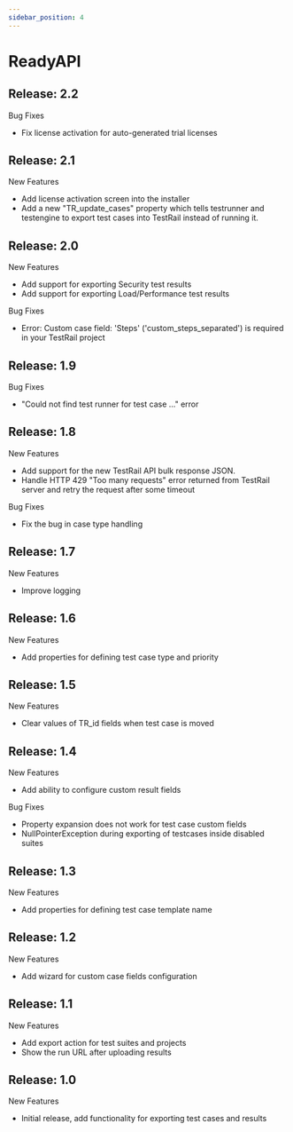 ```yaml
---
sidebar_position: 4
---
```


# ReadyAPI

## Release: 2.2
Bug Fixes
>
- Fix license activation for auto-generated trial licenses

## Release: 2.1
New Features
>
- Add license activation screen into the installer
- Add a new "TR_update_cases" property which tells testrunner and testengine to export test cases into TestRail instead of running it.

## Release: 2.0
New Features
>
- Add support for exporting Security test results
- Add support for exporting Load/Performance test results

Bug Fixes
>
- Error: Custom case field: 'Steps' ('custom_steps_separated') is required in your TestRail project

## Release: 1.9
Bug Fixes
>
- "Could not find test runner for test case ..." error

## Release: 1.8
New Features
>
- Add support for the new TestRail API bulk response JSON.
- Handle HTTP 429 "Too many requests" error returned from TestRail server and retry the request after some timeout

Bug Fixes
>
- Fix the bug in case type handling

## Release: 1.7
New Features
>
- Improve logging

## Release: 1.6
New Features
>
- Add properties for defining test case type and priority

## Release: 1.5
New Features
>
- Clear values of TR_id fields when test case is moved

## Release: 1.4
New Features
>
- Add ability to configure custom result fields

Bug Fixes
>
- Property expansion does not work for test case custom fields
- NullPointerException during exporting of testcases inside disabled suites

## Release: 1.3
New Features
>
- Add properties for defining test case template name

## Release: 1.2
New Features
>
- Add wizard for custom case fields configuration

## Release: 1.1
New Features
>
- Add export action for test suites and projects
- Show the run URL after uploading results

## Release: 1.0
New Features
>
- Initial release, add functionality for exporting test cases and results
